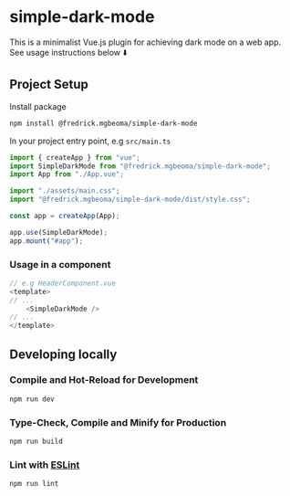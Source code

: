 # simple-dark-mode

This is a minimalist Vue.js plugin for achieving dark mode on a web app. See usage instructions below ⬇️

## Project Setup

Install package 

```sh
npm install @fredrick.mgbeoma/simple-dark-mode
```

In your project entry point, e.g `src/main.ts`
```js
import { createApp } from "vue";
import SimpleDarkMode from "@fredrick.mgbeoma/simple-dark-mode";
import App from "./App.vue";

import "./assets/main.css";
import "@fredrick.mgbeoma/simple-dark-mode/dist/style.css";

const app = createApp(App);

app.use(SimpleDarkMode);
app.mount("#app");
```

### Usage in a component

```js
// e.g HeaderComponent.vue
<template>
// ...
    <SimpleDarkMode />
// ...
</template>
```

## Developing locally

### Compile and Hot-Reload for Development

```sh
npm run dev
```

### Type-Check, Compile and Minify for Production

```sh
npm run build
```

### Lint with [ESLint](https://eslint.org/)

```sh
npm run lint
```
